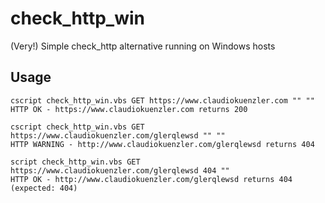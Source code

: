 # check_http_win
(Very!) Simple check_http alternative running on Windows hosts

Usage 
---

    cscript check_http_win.vbs GET https://www.claudiokuenzler.com "" ""
    HTTP OK - https://www.claudiokuenzler.com returns 200
    
    cscript check_http_win.vbs GET https://www.claudiokuenzler.com/glerqlewsd "" ""
    HTTP WARNING - http://www.claudiokuenzler.com/glerqlewsd returns 404
    
    script check_http_win.vbs GET https://www.claudiokuenzler.com/glerqlewsd 404 ""
    HTTP OK - http://www.claudiokuenzler.com/glerqlewsd returns 404 (expected: 404)
